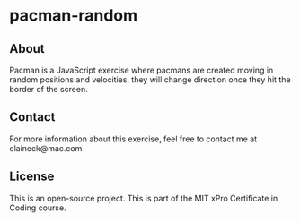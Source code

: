 # pacman-random

<h2>About</h2>
Pacman is a JavaScript exercise where pacmans are created moving in random positions and velocities, they will change direction once they hit the border of the screen.

<h2>Contact</h2>
For more information about this exercise, feel free to contact me at elaineck@mac.com

<h2>License</h2>
This is an open-source project.
This is part of the MIT xPro Certificate in Coding course. 


